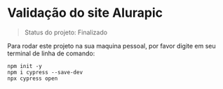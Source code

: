 <h1>Validação do site Alurapic</h1>

> Status do projeto: Finalizado

Para rodar este projeto na sua maquina pessoal, por favor digite em seu terminal de linha de comando:

```
npm init -y
npm i cypress --save-dev
npx cypress open
```

